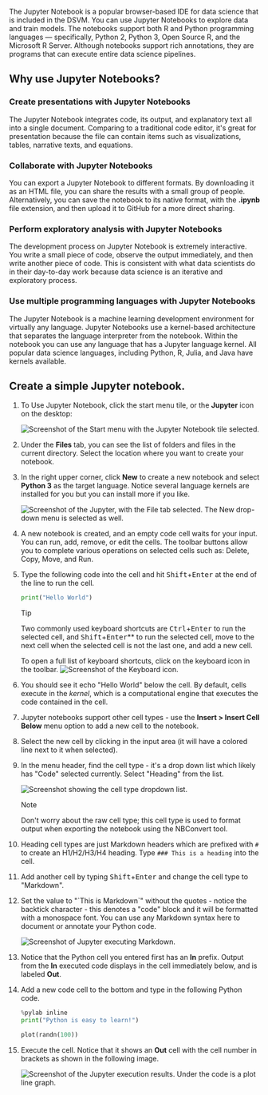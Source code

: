 The Jupyter Notebook is a popular browser-based IDE for data science that is included in the DSVM. You can use Jupyter Notebooks to explore data and train models. The notebooks support both R and Python programming languages — specifically, Python 2, Python 3, Open Source R, and the Microsoft R Server. Although notebooks support rich annotations, they are programs that can execute entire data science pipelines.

## Why use Jupyter Notebooks?

### Create presentations with Jupyter Notebooks

The Jupyter Notebook integrates code, its output, and explanatory text all into a single document. Comparing to a traditional code editor, it's great for presentation because the file can contain items such as visualizations, tables, narrative texts, and equations.

### Collaborate with Jupyter Notebooks

You can export a Jupyter Notebook to different formats. By downloading it as an HTML file, you can share the results with a small group of people. Alternatively, you can save the notebook to its native format, with the **.ipynb** file extension, and then upload it to GitHub for a more direct sharing.

### Perform exploratory analysis with Jupyter Notebooks

The development process on Jupyter Notebook is extremely interactive. You write a small piece of code, observe the output immediately, and then write another piece of code. This is consistent with what data scientists do in their day-to-day work because data science is an iterative and exploratory process.

### Use multiple programming languages with Jupyter Notebooks

The Jupyter Notebook is a machine learning development environment for virtually any language. Jupyter Notebooks use a kernel-based architecture that separates the language interpreter from the notebook. Within the notebook you can use any language that has a Jupyter language kernel. All popular data science languages, including Python, R, Julia, and Java have kernels available.

## Create a simple Jupyter notebook.

1. To Use Jupyter Notebook, click the start menu tile, or the **Jupyter** icon on the desktop:

    ![Screenshot of the Start menu with the Jupyter Notebook tile selected.](../media/4-start-menu.png)

1. Under the **Files** tab, you can see the list of folders and files in the current directory. Select the location where you want to create your notebook.

1. In the right upper corner, click **New** to create a new notebook and select **Python 3** as the target language. Notice several language kernels are installed for you but you can install more if you like.

    ![Screenshot of the Jupyter, with the File tab selected. The New drop-down menu is selected as well.](../media/4-jupyter-code-cell.png)

1. A new notebook is created, and an empty code cell waits for your input. You can run, add, remove, or edit the cells. The toolbar buttons allow you to complete various operations on selected cells such as: Delete, Copy, Move, and Run.

1. Type the following code into the cell and hit <kbd>Shift</kbd>+<kbd>Enter</kbd> at the end of the line to run the cell.

    ```python
    print("Hello World")
    ```
    > [!TIP]
    > Two commonly used keyboard shortcuts are <kbd>Ctrl</kbd>+<kbd>Enter</kbd> to run the selected cell, and <kbd>Shift</kbd>+<kbd>Enter</kbd>** to run the selected cell, move to the next cell when the selected cell is not the last one, and add a new cell.
    >
    > To open a full list of keyboard shortcuts, click on the keyboard icon in the toolbar.
    > ![Screenshot of the Keyboard icon.](../media/4-keyboard-icon.png) 

1. You should see it echo "Hello World" below the cell. By default, cells execute in the *kernel*, which is a computational engine that executes the code contained in the cell.

1. Jupyter notebooks support other cell types - use the **Insert > Insert Cell Below** menu option to add a new cell to the notebook.

1. Select the new cell by clicking in the input area (it will have a colored line next to it when selected).

1. In the menu header, find the cell type - it's a drop down list which likely has "Code" selected currently. Select "Heading" from the list.

    ![Screenshot showing the cell type dropdown list.](../media/4-add-heading.png)

    > [!NOTE] 
    > Don't worry about the raw cell type; this cell type is used to format output when exporting the notebook using the NBConvert tool.

1. Heading cell types are just Markdown headers which are prefixed with `#` to create an H1/H2/H3/H4 heading. Type `### This is a heading` into the cell.

1. Add another cell by typing <kbd>Shift</kbd>+<kbd>Enter</kbd> and change the cell type to "Markdown".

1. Set the value to "\`This is Markdown\`" without the quotes - notice the backtick character - this denotes a "code" block and it will be formatted with a monospace font. You can use any Markdown syntax here to document or annotate your Python code.

    ![Screenshot of Jupyter executing Markdown.](../media/4-execute-jupyter-markdown.png)

1. Notice that the Python cell you entered first has an **In** prefix. Output from the **In** executed code displays in the cell immediately below, and is labeled **Out**.

1. Add a new code cell to the bottom and type in the following Python code.

    ```python
    %pylab inline
    print("Python is easy to learn!")
    
    plot(randn(100))
    ```

1. Execute the cell. Notice that it shows an **Out** cell with the cell number in brackets as shown in the following image.

    ![Screenshot of the Jupyter execution results. Under the code is a plot line graph.](../media/4-jupyter-execution-result.png)
